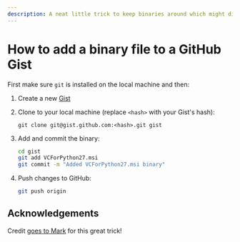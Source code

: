 ```yaml
---
description: A neat little trick to keep binaries around which might disappear otherwise - or simply to add pictures to your Gists.
---
```


# How to add a binary file to a GitHub Gist

First make sure `git` is installed on the local machine and then:

1. Create a new [Gist](https://gist.github.com)
2. Clone to your local machine (replace `<hash>` with your Gist's hash):
    ```
    git clone git@gist.github.com:<hash>.git gist
    ```

3. Add and commit the binary:
    ```sh
    cd gist
    git add VCForPython27.msi
    git commit -m "Added VCForPython27.msi binary"
    ```

4. Push changes to GitHub:
    ```sh
    git push origin
    ```

## Acknowledgements

Credit [goes to Mark](https://remarkablemark.org/blog/2016/06/16/how-to-add-image-to-gist/) for this great trick!